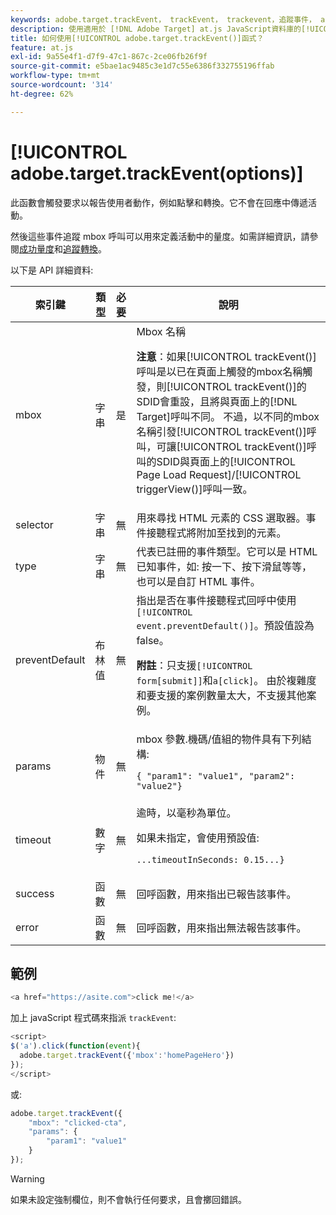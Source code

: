 ```yaml
---
keywords: adobe.target.trackEvent， trackEvent， trackevent，追蹤事件， at.js，函式，函式， preventDefault， preventdefault，防止預設， adobe.target.trackEvent
description: 使用適用於 [!DNL Adobe Target] at.js JavaScript資料庫的[!UICONTROL adobe.target.trackEvent()]函式來觸發要求，以報告使用者動作，例如您網站的點按和轉換。
title: 如何使用[!UICONTROL adobe.target.trackEvent()]函式？
feature: at.js
exl-id: 9a55e4f1-d7f9-47c1-867c-2ce06fb26f9f
source-git-commit: e5bae1ac9485c3e1d7c55e6386f332755196ffab
workflow-type: tm+mt
source-wordcount: '314'
ht-degree: 62%

---
```


# [!UICONTROL adobe.target.trackEvent(options)]

此函數會觸發要求以報告使用者動作，例如點擊和轉換。它不會在回應中傳遞活動。

然後這些事件追蹤 mbox 呼叫可以用來定義活動中的量度。如需詳細資訊，請參閱[成功量度](https://experienceleague.adobe.com/docs/target/using/activities/success-metrics/success-metrics.html)和[追蹤轉換](../how-to-deployatjs/implement-target-without-a-tag-manager.md#track-conversions)。

以下是 API 詳細資料:

| 索引鍵 | 類型 | 必要 | 說明 |
|--- |--- |--- |--- |
| mbox | 字串 | 是 | Mbox 名稱<P>**注意**：如果[!UICONTROL trackEvent()]呼叫是以已在頁面上觸發的mbox名稱觸發，則[!UICONTROL trackEvent()]的SDID會重設，且將與頁面上的[!DNL Target]呼叫不同。 不過，以不同的mbox名稱引發[!UICONTROL trackEvent()]呼叫，可讓[!UICONTROL trackEvent()]呼叫的SDID與頁面上的[!UICONTROL Page Load Request]/[!UICONTROL triggerView()]呼叫一致。 |
| selector | 字串 | 無 | 用來尋找 HTML 元素的 CSS 選取器。事件接聽程式將附加至找到的元素。 |
| type | 字串 | 無 | 代表已註冊的事件類型。它可以是 HTML 已知事件，如: 按一下、按下滑鼠等等，也可以是自訂 HTML 事件。 |
| preventDefault | 布林值 | 無 | 指出是否在事件接聽程式回呼中使用 `[!UICONTROL event.preventDefault()]`。預設值設為 false。<P>**附註**：只支援`[!UICONTROL form[submit]]`和`a[click]`。 由於複雜度和要支援的案例數量太大，不支援其他案例。 |
| params | 物件 | 無 | mbox 參數.機碼/值組的物件具有下列結構: <P>`{ "param1": "value1", "param2": "value2"}` |
| timeout | 數字 | 無 | 逾時，以毫秒為單位。<P>如果未指定，會使用預設值:<P>`...timeoutInSeconds: 0.15...}` |
| success | 函數 | 無 | 回呼函數，用來指出已報告該事件。 |
| error | 函數 | 無 | 回呼函數，用來指出無法報告該事件。 |

## 範例

```javascript {line-numbers="true"}
<a href="https://asite.com">click me!</a> 
```

加上 javaScript 程式碼來指派 `trackEvent`:

```javascript {line-numbers="true"}
<script> 
$('a').click(function(event){ 
  adobe.target.trackEvent({'mbox':'homePageHero'}) 
}); 
</script> 
```

或:

```javascript {line-numbers="true"}
adobe.target.trackEvent({ 
    "mbox": "clicked-cta", 
    "params": { 
        "param1": "value1" 
    } 
});
```

>[!WARNING]
>
>如果未設定強制欄位，則不會執行任何要求，且會擲回錯誤。
